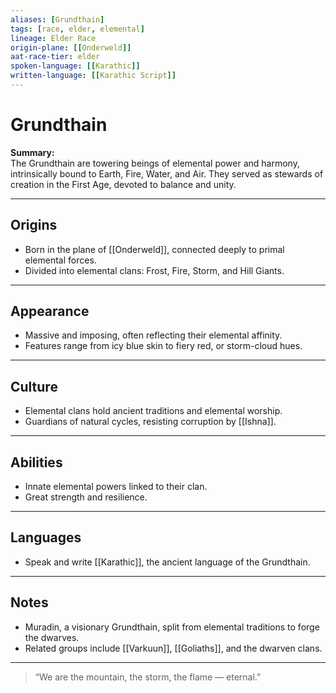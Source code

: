 ```yaml
---
aliases: [Grundthain]
tags: [race, elder, elemental]
lineage: Elder Race
origin-plane: [[Onderweld]]
aat-race-tier: elder
spoken-language: [[Karathic]]
written-language: [[Karathic Script]]
---
```


# Grundthain

**Summary:**  
The Grundthain are towering beings of elemental power and harmony, intrinsically bound to Earth, Fire, Water, and Air. They served as stewards of creation in the First Age, devoted to balance and unity.

---

## Origins

- Born in the plane of [[Onderweld]], connected deeply to primal elemental forces.  
- Divided into elemental clans: Frost, Fire, Storm, and Hill Giants.

---

## Appearance

- Massive and imposing, often reflecting their elemental affinity.  
- Features range from icy blue skin to fiery red, or storm-cloud hues.

---

## Culture

- Elemental clans hold ancient traditions and elemental worship.  
- Guardians of natural cycles, resisting corruption by [[Ishna]].

---

## Abilities

- Innate elemental powers linked to their clan.  
- Great strength and resilience.

---

## Languages

- Speak and write [[Karathic]], the ancient language of the Grundthain.

---

## Notes

- Muradin, a visionary Grundthain, split from elemental traditions to forge the dwarves.  
- Related groups include [[Varkuun]], [[Goliaths]], and the dwarven clans.

---

> “We are the mountain, the storm, the flame — eternal.”
